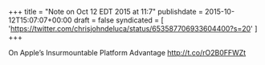 +++
title = "Note on Oct 12 EDT 2015 at 11:7"
publishdate = 2015-10-12T15:07:07+00:00
draft = false
syndicated = [ 'https://twitter.com/chrisjohndeluca/status/653587706933604400?s=20' ]
+++

On Apple’s Insurmountable Platform Advantage http://t.co/rO2B0FFWZt
